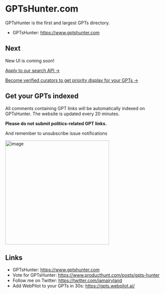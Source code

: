 # GPTsHunter.com

GPTsHunter is the first and largest GPTs directory.

* GPTsHunter: https://www.gptshunter.com

## Next

New UI is coming soon!

<a target="_blank" href="https://forms.gle/9KgGyjVgKk8WcuU96">Apply to our search API →</a>  


<a target="_blank" href="https://forms.gle/VBpnhL6HgkFTveCAA">Become verified curators to get priority display for your GPTs →</a>  

## Get your GPTs indexed

All comments containing GPT links will be automatically indexed on GPTsHunter. The website is updated every 20 minutes.

**Please do not submit politics-related GPT links.** 

And remember to unsubscribe issue notifications

<img width="330" alt="image" src="https://github.com/airyland/gptshunter.com/assets/559179/f2fca9c2-0833-463a-8653-034d8e7d79ea">


## Links

* GPTsHunter: https://www.gptshunter.com
* Vote for GPTsHunter: https://www.producthunt.com/posts/gpts-hunter
* Follow me on Twitter: https://twitter.com/iamairyland
* Add WebPilot to your GPTs in 30s: https://gpts.webpilot.ai/
